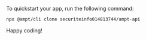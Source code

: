 To quickstart your app, run the following command: 

```bash
npx @ampt/cli clone securiteinfo014813744/ampt-api
```

Happy coding!